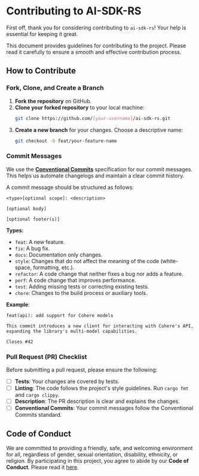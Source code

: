 # Contributing to AI-SDK-RS

First off, thank you for considering contributing to `ai-sdk-rs`! Your help is essential for keeping it great.

This document provides guidelines for contributing to the project. Please read it carefully to ensure a smooth and effective contribution process.

## How to Contribute

### Fork, Clone, and Create a Branch

1.  **Fork the repository** on GitHub.
2.  **Clone your forked repository** to your local machine:
    ```sh
    git clone https://github.com/[your-username]/ai-sdk-rs.git
    ```
3.  **Create a new branch** for your changes. Choose a descriptive name:
    ```sh
    git checkout -b feat/your-feature-name
    ```

### Commit Messages

We use the [**Conventional Commits**](https://www.conventionalcommits.org/en/v1.0.0/) specification for our commit messages. This helps us automate changelogs and maintain a clear commit history.

A commit message should be structured as follows:

```
<type>[optional scope]: <description>

[optional body]

[optional footer(s)]
```

**Types**:

*   `feat`: A new feature.
*   `fix`: A bug fix.
*   `docs`: Documentation only changes.
*   `style`: Changes that do not affect the meaning of the code (white-space, formatting, etc.).
*   `refactor`: A code change that neither fixes a bug nor adds a feature.
*   `perf`: A code change that improves performance.
*   `test`: Adding missing tests or correcting existing tests.
*   `chore`: Changes to the build process or auxiliary tools.

**Example**:

```
feat(api): add support for Cohere models

This commit introduces a new client for interacting with Cohere's API, expanding the library's multi-model capabilities.

Closes #42
```

### Pull Request (PR) Checklist

Before submitting a pull request, please ensure the following:

*   [ ] **Tests**: Your changes are covered by tests.
*   [ ] **Linting**: The code follows the project's style guidelines. Run `cargo fmt` and `cargo clippy`.
*   [ ] **Description**: The PR description is clear and explains the changes.
*   [ ] **Conventional Commits**: Your commit messages follow the Conventional Commits standard.

## Code of Conduct

We are committed to providing a friendly, safe, and welcoming environment for all, regardless of gender, sexual orientation, disability, ethnicity, or religion. By participating in this project, you agree to abide by our **Code of Conduct**. Please read it [here](./CODE_OF_CONDUCT.md).